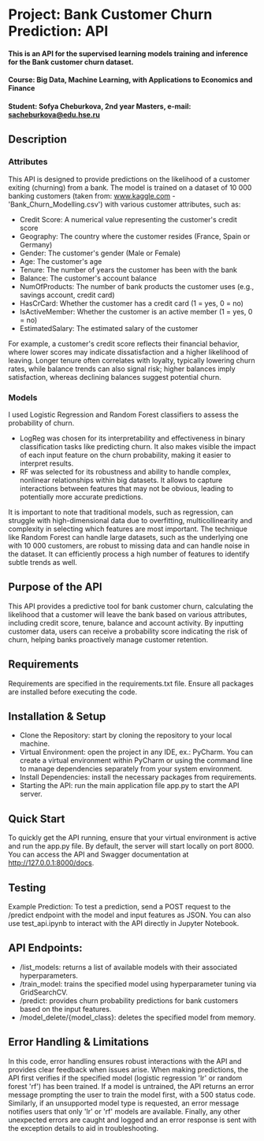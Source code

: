 # Project: Bank Customer Churn Prediction: API
#### This is an API for the supervised learning models training and inference for the Bank customer churn dataset.
#### Course: Big Data, Machine Learning, with Applications to Economics and Finance
#### Student: Sofya Cheburkova, 2nd year Masters, e-mail: sacheburkova@edu.hse.ru

## Description
### Attributes
This API is designed to provide predictions on the likelihood of a customer exiting (churning) from a bank. 
The model is trained on a dataset of 10 000 banking customers (taken from: www.kaggle.com - 'Bank_Churn_Modelling.csv') with various customer attributes, such as:
- Credit Score: A numerical value representing the customer's credit score
- Geography: The country where the customer resides (France, Spain or Germany)
- Gender: The customer's gender (Male or Female)
- Age: The customer's age
- Tenure: The number of years the customer has been with the bank
- Balance: The customer's account balance
- NumOfProducts: The number of bank products the customer uses (e.g., savings account, credit card)
- HasCrCard: Whether the customer has a credit card (1 = yes, 0 = no)
- IsActiveMember: Whether the customer is an active member (1 = yes, 0 = no)
- EstimatedSalary: The estimated salary of the customer

For example, a customer's credit score reflects their financial behavior, where lower scores may indicate dissatisfaction
and a higher likelihood of leaving. Longer tenure often correlates with loyalty, typically lowering churn rates, while
balance trends can also signal risk; higher balances imply satisfaction, whereas declining balances suggest potential churn.

### Models
I used Logistic Regression and Random Forest classifiers to assess the probability of churn.
- LogReg was chosen for its interpretability and effectiveness in binary classification tasks like predicting churn.
It also makes visible the impact of each input feature on the churn probability, making it easier to interpret results.
- RF was selected for its robustness and ability to handle complex, nonlinear relationships within big datasets.
It allows to capture interactions between features that may not be obvious, leading to potentially more accurate predictions.

It is important to note that traditional models, such as regression, can struggle with high-dimensional data due to overfitting, multicollinearity and complexity in selecting which features are most important.
The technique like Random Forest can handle large datasets, such as the underlying one with 10 000 customers, are robust to missing data and can handle noise in the dataset.
It can efficiently process a high number of features to identify subtle trends as well.

## Purpose of the API
This API provides a predictive tool for bank customer churn, calculating the likelihood that a customer will leave the bank based on various attributes, including credit score, tenure, balance and account activity. By inputting customer data, users can receive a probability score indicating the risk of churn, helping banks proactively manage customer retention.

## Requirements
Requirements are specified in the requirements.txt file. Ensure all packages are installed before executing the code.

## Installation & Setup
- Clone the Repository: start by cloning the repository to your local machine.
- Virtual Environment: open the project in any IDE, ex.: PyCharm. You can create a virtual environment within PyCharm or using the command line to manage dependencies separately from your system environment.
- Install Dependencies: install the necessary packages from requirements.
- Starting the API: run the main application file app.py to start the API server. 

## Quick Start
To quickly get the API running, ensure that your virtual environment is active and run the app.py file. 
By default, the server will start locally on port 8000. You can access the API and Swagger documentation at http://127.0.0.1:8000/docs.

## Testing
Example Prediction: To test a prediction, send a POST request to the /predict endpoint with the model and input features as JSON. 
You can also use test_api.ipynb to interact with the API directly in Jupyter Notebook.

## API Endpoints:
- /list_models: returns a list of available models with their associated hyperparameters.
- /train_model: trains the specified model using hyperparameter tuning via GridSearchCV.
- /predict: provides churn probability predictions for bank customers based on the input features.
- /model_delete/{model_class}: deletes the specified model from memory.

## Error Handling & Limitations
In this code, error handling ensures robust interactions with the API and provides clear feedback when issues arise. 
When making predictions, the API first verifies if the specified model (logistic regression 'lr' or random forest 'rf') has been trained. 
If a model is untrained, the API returns an error message prompting the user to train the model first, with a 500 status code. 
Similarly, if an unsupported model type is requested, an error message notifies users that only 'lr' or 'rf' models are available. 
Finally, any other unexpected errors are caught and logged and an error response is sent with the exception details to aid in troubleshooting.
